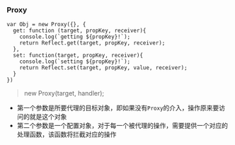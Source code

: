 ### Proxy

```JS
var Obj = new Proxy({}, {
  get: function (target, propKey, receiver){
    console.log(`getting ${propKey}!`);
    return Reflect.get(target, propKey, receiver);
  },
  set: function(target, propKey, receiver){
    console.log(`setting ${propKey}!`);
    return Reflect.set(target, propKey, value, receiver);
  }
})
```

> new Proxy(target, handler);

- 第一个参数是所要代理的目标对象，即如果没有`Proxy`的介入，操作原来要访问的就是这个对象
- 第二个参数是一个配置对象，对于每一个被代理的操作，需要提供一个对应的处理函数，该函数将拦截对应的操作
